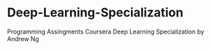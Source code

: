# Deep-Learning-Specialization
Programming Assingments
Coursera Deep Learning Specialization by Andrew Ng
